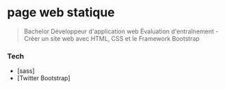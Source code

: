 # page web statique

> Bachelor Développeur d'application web 
> Évaluation d'entraînement - Créer un site web avec HTML, CSS et le Framework Bootstrap


### Tech

* [sass]
* [Twitter Bootstrap]
